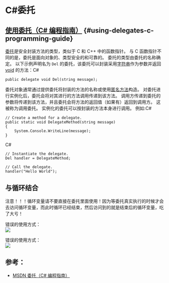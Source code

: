 # C\#委托

## [使用委托（C\# 编程指南）](https://docs.microsoft.com/zh-cn/dotnet/csharp/programming-guide/delegates/using-delegates) {#using-delegates-c-programming-guide}

[委托](https://docs.microsoft.com/zh-cn/dotnet/csharp/language-reference/keywords/delegate)是安全封装方法的类型，类似于 C 和 C++ 中的函数指针。 与 C 函数指针不同的是，委托是面向对象的、类型安全的和可靠的。 委托的类型由委托的名称确定。 以下示例声明名为 `Del` 的委托，该委托可以封装采用[字符串](https://docs.microsoft.com/zh-cn/dotnet/csharp/language-reference/keywords/string)作为参数并返回 [void](https://docs.microsoft.com/zh-cn/dotnet/csharp/language-reference/keywords/void) 的方法：C\#

```text
public delegate void Del(string message);
```

委托对象通常通过提供委托将封装的方法的名称或使用[匿名方法](https://docs.microsoft.com/zh-cn/dotnet/csharp/programming-guide/statements-expressions-operators/anonymous-methods)构造。 对委托进行实例化后，委托会将对其进行的方法调用传递到该方法。 调用方传递到委托的参数将传递到该方法，并且委托会将方法的返回值（如果有）返回到调用方。 这被称为调用委托。 实例化的委托可以按封装的方法本身进行调用。 例如:C\#

```text
// Create a method for a delegate.
public static void DelegateMethod(string message)
{
    System.Console.WriteLine(message);
}
```

C\#

```text
// Instantiate the delegate.
Del handler = DelegateMethod;

// Call the delegate.
handler("Hello World");
```

## 与循环结合

注意！！！循环变量请不要直接在委托里面使用！因为等委托真实执行的时候才会去访问循环变量，而此时循环已经结束，然后访问到的就是结束后的循环变量，吃了大亏！

错误的使用方式：  
![](https://i.imgur.com/hN0ncVz.png)

错误的使用方式：  
![](https://i.imgur.com/GFTaBda.png)

## 参考：

* [MSDN 委托（C\# 编程指南）](https://docs.microsoft.com/zh-cn/dotnet/csharp/programming-guide/delegates/)

